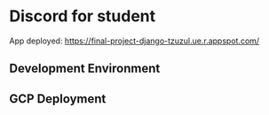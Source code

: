 # Discord for student

App deployed: https://final-project-django-tzuzul.ue.r.appspot.com/

## Development Environment

## GCP Deployment
